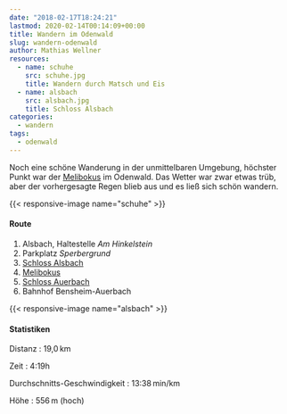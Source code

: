 ```yaml
---
date: "2018-02-17T18:24:21"
lastmod: 2020-02-14T00:14:09+00:00
title: Wandern im Odenwald
slug: wandern-odenwald
author: Mathias Wellner
resources:
  - name: schuhe
    src: schuhe.jpg
    title: Wandern durch Matsch und Eis
  - name: alsbach
    src: alsbach.jpg
    title: Schloss Alsbach
categories:
  - wandern
tags:
  - odenwald
---
```

Noch eine schöne Wanderung in der unmittelbaren Umgebung, höchster Punkt war der [Melibokus](https://de.wikipedia.org/wiki/Melibokus) im Odenwald. Das Wetter war zwar etwas trüb, aber der vorhergesagte Regen blieb aus und es ließ sich schön wandern. 

<!--more-->

{{< responsive-image name="schuhe" >}}

#### Route
1. Alsbach, Haltestelle _Am Hinkelstein_
2. Parkplatz _Sperbergrund_
3. [Schloss Alsbach](http://www.schloss-alsbach.org/)
4. [Melibokus](https://de.wikipedia.org/wiki/Melibokus)
5. [Schloss Auerbach](http://www.schloss-auerbach.de/)
6. Bahnhof Bensheim-Auerbach

{{< responsive-image name="alsbach" >}}

#### Statistiken

Distanz
:  19,0&thinsp;km

Zeit
:  4:19h

Durchschnitts-Geschwindigkeit
:  13:38&thinsp;min/km

Höhe
:  556&thinsp;m (hoch)